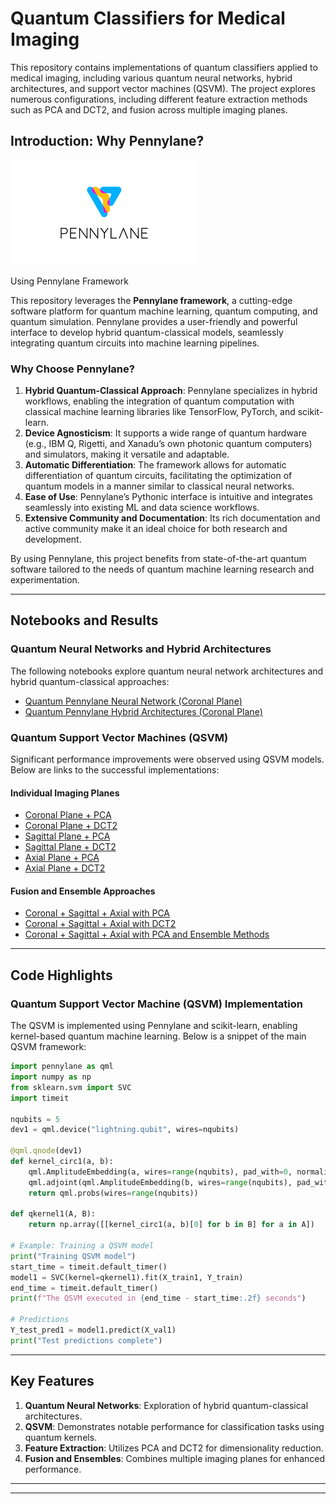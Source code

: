 # Quantum Classifiers for Medical Imaging



This repository contains implementations of quantum classifiers applied to medical imaging, including various quantum neural networks, hybrid architectures, and support vector machines (QSVM). The project explores numerous configurations, including different feature extraction methods such as PCA and DCT2, and fusion across multiple imaging planes.



## Introduction: Why Pennylane?
![Pennylane Logo](figures/pennylaneLogo.png)

Using Pennylane Framework

This repository leverages the **Pennylane framework**, a cutting-edge software platform for quantum machine learning, quantum computing, and quantum simulation. Pennylane provides a user-friendly and powerful interface to develop hybrid quantum-classical models, seamlessly integrating quantum circuits into machine learning pipelines. 

### Why Choose Pennylane?
1. **Hybrid Quantum-Classical Approach**: Pennylane specializes in hybrid workflows, enabling the integration of quantum computation with classical machine learning libraries like TensorFlow, PyTorch, and scikit-learn.
2. **Device Agnosticism**: It supports a wide range of quantum hardware (e.g., IBM Q, Rigetti, and Xanadu’s own photonic quantum computers) and simulators, making it versatile and adaptable.
3. **Automatic Differentiation**: The framework allows for automatic differentiation of quantum circuits, facilitating the optimization of quantum models in a manner similar to classical neural networks.
4. **Ease of Use**: Pennylane’s Pythonic interface is intuitive and integrates seamlessly into existing ML and data science workflows.
5. **Extensive Community and Documentation**: Its rich documentation and active community make it an ideal choice for both research and development.


By using Pennylane, this project benefits from state-of-the-art quantum software tailored to the needs of quantum machine learning research and experimentation.

---

## Notebooks and Results

### Quantum Neural Networks and Hybrid Architectures
The following notebooks explore quantum neural network architectures and hybrid quantum-classical approaches:

- [Quantum Pennylane Neural Network (Coronal Plane)](https://colab.research.google.com/drive/1fPocsN_QRsmKPKKEtMd97QIhdD7uc2i0?usp=sharing)
- [Quantum Pennylane Hybrid Architectures (Coronal Plane)](https://colab.research.google.com/drive/1jAzbUpFsK9FcaeJEW4MEePDWh1mmsTDX?usp=sharing)


### Quantum Support Vector Machines (QSVM)
Significant performance improvements were observed using QSVM models. Below are links to the successful implementations:

#### Individual Imaging Planes
- [Coronal Plane + PCA](https://colab.research.google.com/drive/1WY6ybYvei3Oq74jCEMSglxYhEf_H_HjU?usp=sharing)
- [Coronal Plane + DCT2](https://colab.research.google.com/drive/1W1dcBg95BaORs5n2kgg1GYdEXh3Sbqqt?usp=sharing)
- [Sagittal Plane + PCA](https://colab.research.google.com/drive/1qFeVQsS7soQZl4cbI7yPZtqJ74W1Bjos?usp=sharing)
- [Sagittal Plane + DCT2](https://colab.research.google.com/drive/10SOTcLBeRt1mW3NaQAkI51oGLDtVvNfP?usp=sharing)
- [Axial Plane + PCA](https://colab.research.google.com/drive/1zpzdtHz_vkmfHbwUHjpvzlkrv2YJfuKd?usp=sharing)
- [Axial Plane + DCT2](https://colab.research.google.com/drive/153uIwN7wyKmcSbwOJ4-pHYgLvUACwMh4?usp=sharing)

#### Fusion and Ensemble Approaches
- [Coronal + Sagittal + Axial with PCA](https://colab.research.google.com/drive/1Ojtp-5y9MzPF3LYVSGaeFGPqNPhra_b8?usp=sharing)
- [Coronal + Sagittal + Axial with DCT2](https://colab.research.google.com/drive/1-dQ4hVf4_nWec9xgUt4D9sgKJHk-nlRt?usp=sharing)
- [Coronal + Sagittal + Axial with PCA and Ensemble Methods](https://colab.research.google.com/drive/1jd_MJdVlFbqRSigEtp99dR8W9b_OuDd3?usp=sharing)

---

## Code Highlights

### Quantum Support Vector Machine (QSVM) Implementation

The QSVM is implemented using Pennylane and scikit-learn, enabling kernel-based quantum machine learning. Below is a snippet of the main QSVM framework:

```python
import pennylane as qml
import numpy as np
from sklearn.svm import SVC
import timeit

nqubits = 5
dev1 = qml.device("lightning.qubit", wires=nqubits)

@qml.qnode(dev1)
def kernel_circ1(a, b):
    qml.AmplitudeEmbedding(a, wires=range(nqubits), pad_with=0, normalize=True)
    qml.adjoint(qml.AmplitudeEmbedding(b, wires=range(nqubits), pad_with=0, normalize=True))
    return qml.probs(wires=range(nqubits))

def qkernel1(A, B):
    return np.array([[kernel_circ1(a, b)[0] for b in B] for a in A])

# Example: Training a QSVM model
print("Training QSVM model")
start_time = timeit.default_timer()
model1 = SVC(kernel=qkernel1).fit(X_train1, Y_train)
end_time = timeit.default_timer()
print(f"The QSVM executed in {end_time - start_time:.2f} seconds")

# Predictions
Y_test_pred1 = model1.predict(X_val1)
print("Test predictions complete")
```

---

## Key Features
1. **Quantum Neural Networks**: Exploration of hybrid quantum-classical architectures.
2. **QSVM**: Demonstrates notable performance for classification tasks using quantum kernels.
3. **Feature Extraction**: Utilizes PCA and DCT2 for dimensionality reduction.
4. **Fusion and Ensembles**: Combines multiple imaging planes for enhanced performance.

---


---
